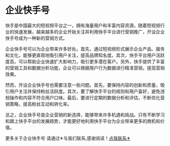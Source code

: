 # 企业快手号

快手是中国最大的短视频平台之一，拥有海量用户和丰富内容资源。随着短视频行业的快速发展，越来越多的企业开始关注并利用快手平台进行营销推广，开设企业快手号成为一种新的营销方式。

企业快手号可以为企业带来许多好处。首先，通过短视频形式展示企业产品、服务和文化，能够更直观地吸引用户关注，提高品牌知名度。其次，快手平台用户活跃度高，可以帮助企业快速扩大影响力，吸引更多潜在客户。另外，快手提供了丰富的营销工具和数据分析功能，企业可以根据用户行为数据进行精准营销，提高营销效果。

然而，开设企业快手号也需要注意一些问题。首先，要保持内容的创新和质量，吸引用户关注并保持粉丝活跃度。其次，要了解快手平台的规则和用户喜好，避免违规操作和内容不符合用户口味。最后，要进行定期的数据分析和评估，不断优化营销策略，提高粉丝互动和转化率。

总之，企业快手号是企业营销的新选择，能够带来许多机遇和挑战。只有不断学习和跟上快手平台的发展趋势，才能更好地利用快手平台为企业带来更多的商机和价值。

更多关于企业快手号 请通过✈与我们联系,感谢阅读！[点我联系✈](https://www.G208.com)